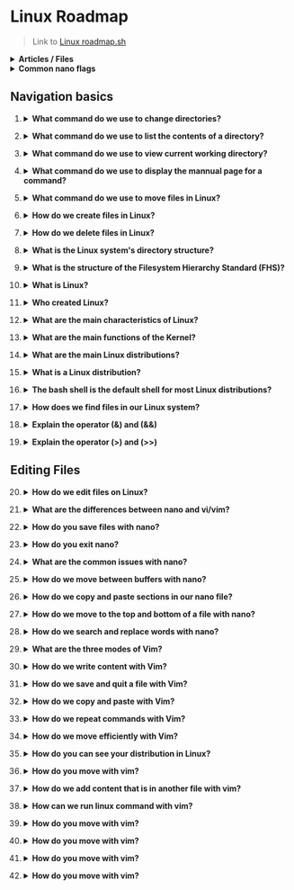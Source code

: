 # Linux Roadmap
> Link to [Linux roadmap.sh](https://roadmap.sh/linux)

<details>
<Summary><strong>Articles / Files</strong></Summary>

###
- [Linux Journey](https://linuxjourney.com/)
- [Vim-repository](https://github.com/iggredible/Learn-Vim?tab=readme-ov-file)
- [Vim-game](https://vim-adventures.com/)

</details>

<details>
<Summary><strong>Common nano flags</strong></Summary>

###
| Flag | Description | Example |
| ---- | ----------- | ------- |
| `-I` | Enables automatic indentation.| `nano -I myfile.txt` |
| `-N` | No conversion from DOS/Mac format. | `nano -N myfile.txt` |
| `-T` | Sets the size of a tab to the given number of spaces. | `nano -T 4 myfile.txt` |
| `-U` | Enables undo functionality. | `nano -U myfile.txt` |
| `-Y` | Syntax highlighting. | `nano -Y sh myfile.sh` |
| `-c` | Constantly show the cursor position. | `nano -c myfile.txt` |
| `-i` | Automatically indents new lines. | `nano -i myfile.txt` |
| `-k` | Toggle cut so it cuts from cursor position. | `nano -k myfile.txt` |
| `-m` | Enable mouse support. | `nano -m myfile.txt` |
</details>

## Navigation basics

1. <details>
    <Summary><strong>What command do we use to change directories?</strong></Summary>

    ###
    ```console
    cd /path/to/directory
    ```
</details>

2. <details>
    <Summary><strong>What command do we use to list the contents of a directory?</strong></Summary>

    ###
    ```console 
    ls
    ```
</details>

3. <details>
    <Summary><strong>What command do we use to view current working directory?</strong></Summary>

    ###
    ```console 
    pwd
    ```
</details>

4. <details>
    <Summary><strong>What command do we use to display the mannual page for a command?</strong></Summary>

    ###
    ```console 
    man ls
    ```
</details>

5. <details>
    <Summary><strong>What command do we use to move files in Linux?</strong></Summary>

    ###
    ```console 
    mv [options] source destination
    ```
    - **source**: Is the directory you want to move
    - **destination**: Is where you want to move your source file
    - You can use this command without the [options] part

    ###
    > 💡 You can use it also to rename files for example `mv file.txt file2.txt` this gonna change the name of file.txt.
</details>

6. <details>
    <Summary><strong>How do we create files in Linux?</strong></Summary>

    ###
    ```console 
    # This command creates new file only

    touch newfile.txt
    ```

    ```console 
    # This command creates the file but first you need to write its content and escape with Ctrl + C

    cat > newfile.txt
    ```

    ```console 
    # This command creates the file and it need a string argument to redirect the output to the new file3.txt

    echo "This is the file name: file3" > file3.txt
    ```

    > 💡 The command echo itself only shows the string on console `echo "This is a file"`
</details>

7. <details>
    <Summary><strong>How do we delete files in Linux?</strong></Summary>

    ###
    ```console 
    # This command deletes the file named example.txt

    rm example.txt
    ```

    ```console 
    # This command deletes and ask for confirmation

    rm -i [filename]
    ```

    ```console 
    # This command removes an empty directory
    
    rmdir [directory] 
    ```
</details>

8. <details>
    <Summary><strong>What is the Linux system's directory structure?</strong></Summary>
    
    ###
    - Also known as the Filesystem Hierarchy Standard (FHS), is a defined tree structure that helps to prevent files from being scattered all over the system and organize them in a logical and easy-to-navigate manner.
</details>

9. <details>
    <Summary><strong>What is the structure of the Filesystem Hierarchy Standard (FHS)?</strong></Summary>

    ###
    - **/:** Root directory, the top level of the file system.
    - **/home:** User home directories.
    - **/bin:** Essential binary executables.
    - **/sbin:** System administration binaries.
    - **/etc:** Configuration files.
    - **/var:** Variable data (logs, spool files).
    - **/usr:** User programs and data.
    - **/lib:** Shared libraries.
    - **/tmp:** Temporary files.

    ###
    > [Overview of File System Hierarchy Standard](https://docs.redhat.com/en/documentation/red_hat_enterprise_linux/4/html/reference_guide/s1-filesystem-fhs#s3-filesystem-var)
</details>

10. <details>
    <Summary><strong>What is Linux?</strong></Summary>

    ###
    - Linux is an open-source operating system kernel that serves as the foundation for a wide range of operating systems.
</details>

11. <details>
    <Summary><strong>Who created Linux?</strong></Summary>

    ###
    - It was developed by Linus Torvalds in 1991.
</details>

12. <details>
    <Summary><strong>What are the main characteristics of Linux?</strong></Summary>

    ###
    - Open-source
    - Reliable
    - Multitasking and multiuser
    - Security
    - Portability
    - Its Command-Line Interface (CLI)
</details>

13. <details>
    <Summary><strong>What are the main functions of the Kernel?</strong></Summary>

    ###
    - **Process management:** it initiates, schedules, and terminates processes.
    - **Memory management:** it allocates and deallocates memory space for processes as well as implementing virtual memory.
    - Facilitates communication between hardware components and the OS.
    - Manages file permission and access control.

</details>

14. <details>
    <Summary><strong>What are the main Linux distributions?</strong></Summary>

    ###
    - **Ubuntu:** It's an excellent choice for beginners because of its user-friendly interface.
    - **Fedora:** The best fit for those people who are looking for the latest features and are security-conscious users
    - **Debian:** Best for servers and critical systems. Its package management system simplifies the software installation process.
    - **Arch Linux:** Known for its customization that allows the users to build their way up. Provides continuous updates with no need to reinstall apps again.

    ###
    ![Linux distributions](https://media.licdn.com/dms/image/D4D12AQG2sEF6uE_3aA/article-inline_image-shrink_1500_2232/0/1707854756486?e=1728518400&v=beta&t=cMVXHyMAanwymZZRxVeAyVdvHKpTcHFgEr8VVeXARug)
</details>

15. <details>
    <Summary><strong>What is a Linux distribution?</strong></Summary>

    ###
    - It is a complete set of packages that provide the users with a ready-to-use operating system (kernel, libraries, etc.)
</details>

16. <details>
    <Summary><strong>The bash shell is the default shell for most Linux distributions?</strong></Summary>

    ###
    - True
    - Because of its powerful scripting capabilities, extensive features, and compatibility with the Bourne shell (sh).
</details>

17. <details>
    <Summary><strong>How does we find files in our Linux system?</strong></Summary>

    ###
    ```
    # To find a directory and everything inside 
    find DIRECTORY_NAME

    # To find a specific file
    find -name FILE_NAME

    # To find files with a specific extension
    # Here we use a wildcard *
    find -name *.txt
    ```
</details>

18. <details>
    <Summary><strong>Explain the operator (&) and (&&)</strong></Summary>

    ###
    - `&`: Is used to run a command in the background, allowing you to continue using the terminal while the command is still executing. 
        - Example `sleep 10 &`
    - `&&`: we use it to run many commands at the same time but the command2 only gonna run if command 1 is successful. 
        - Example: `sudo apt update && sudo apt upgrade`
</details>

19. <details>
    <Summary><strong>Explain the operator (>) and (>>)</strong></Summary>

    ###
    - `>`: This operator allow us to take the output from a command we run and send that output to somewhere else.
        - Like the `echo` command that we use to create a file
    - `>>`: Is the same as `>` but with this command we redirect our output at the end of the file
        - If we use only `>` it will overwrite our file   
</details>

## Editing Files

20. <details>
    <Summary><strong>How do we edit files on Linux?</strong></Summary>

    ###
    ```
    nano [filename]
    ```
    ```
    vi [filename] or vim [filename]
    ```
    ```
    gedit [filename]
    ```
</details>

21. <details>
    <Summary><strong>What are the differences between nano and vi/vim?</strong></Summary>

    ###
    - `nano` is a basic text editor, which is easy to use and perfect for simple text file editing. 
    - `Vi/vim`, on the other hand, is more advanced and offers a wide range of features and commands.
</details>

22. <details>
    <Summary><strong>How do you save files with nano?</strong></Summary>

    ###
    - `Ctrl + O`.
</details>

23. <details>
    <Summary><strong>How do you exit nano?</strong></Summary>

    ###
    - `Ctrl + X`.
</details>

24. <details>
    <Summary><strong>What are the common issues with nano?</strong></Summary>

    ###
    - Nano not installed. 
        - Solution: Install nano
    - Unable to write the buffer `Error writing file_name: Permission denied`.
        - Solution: Change the file permissions
    - Nano opening in a new window. 
        - If you’re using a graphical interface, nano might open in a new window
        - Solution: If you want to open nano in the terminal, you can use the ‘-t’ option `nano -t myfile.txt`.
</details>

25. <details>
    <Summary><strong>How do we move between buffers with nano?</strong></Summary>

    ###
    - `Atl + >` or `Alt + <`.
</details>

26. <details>
    <Summary><strong>How do we copy and paste sections in our nano file?</strong></Summary>

    ###
    - To select your text use `Alt + A`
    - To copy select your text and use `Alt + ^`.
    - To paste just type `Ctrl + U`.
    - To cut select your text and use `Ctrl + K` 
</details>

27. <details>
    <Summary><strong>How do we move to the top and bottom of a file with nano?</strong></Summary>

    ###
    - `Alt + \` to go to the top.
    - `Alt + /` to go to the bottom.
</details>

28. <details>
    <Summary><strong>How do we search and replace words with nano?</strong></Summary>

    ###
    - To search type `Ctrl + W`, type the word you want to search and press Enter.
        - Do this many times to go through all the findings. 
    - To replace type `Alt + R`, type the word and the new-word and type enter
        - Type `yes` or `no` to check each finding or `A` to change all the findings.
</details>

29. <details>
    <Summary><strong>What are the three modes of Vim?</strong></Summary>

    ###
    - Normal: for navigation and manipulation.
    - Insert: for editing text.
    - Command: for executing commands.
</details>

30. <details>
    <Summary><strong>How do we write content with Vim?</strong></Summary>

    ###
    - Type `i` to get into INSERT mode.
</details>

31. <details>
    <Summary><strong>How do we save and quit a file with Vim?</strong></Summary>

    ###
    - `:wq` where `:w` is for save and `:q` is for quit.
    - Also you can use `ZZ`.
</details>

32. <details>
    <Summary><strong>How do we copy and paste with Vim?</strong></Summary>

    ###
    - Type `v` to enter the visual mode, select the section .you want to copy and press `y` to copy or `d` to cut. Finally type `P` to paste.
    - Type `yiw` to copy the current word.
    - Type `yy` to copy the current line or `dd` to delete it and copy.
</details>

33. <details>
    <Summary><strong>How do we repeat commands with Vim?</strong></Summary>

    ###
    - `.` (dot): will repeat the last command.
    - `N<command>`: will repeat the command N times.
        - Example: `2dd` will delete 2 lines.
</details>

34. <details>
    <Summary><strong>How do we move efficiently with Vim?</strong></Summary>

    ###
    - `NG`: Go to line N.
    - `gg`: shortcut for `1G` - go to the start of the file.
    - `G`: Go to last line
    - Word moves:
        - `w`: go to the start of the following word
        - `e`: go to the end of this word.
        - `W`: same as `w` but here a WORD is separated by blank characters.
        - `E`: same as `e` but here a WORD is separated by blank characters.

       ![Example-of-word](https://yannesposito.com/Scratch/img/blog/Learn-Vim-Progressively/word_moves.jpg) 
    - `%`: Go to the corresponding `(`, `{`, `[`.
</details>

35. <details>
    <Summary><strong>How do you can see your distribution in Linux?</strong></Summary>

    ###
    ```
    /etc/os-release
    ```
</details>

36. <details>
    <Summary><strong>How do you move with vim?</strong></Summary>

    ###
    - `h`: left
    - `j`: down (it seems like a ⬇)
    - `k`: up
    - `l`: right
</details>

37. <details>
    <Summary><strong>How do we add content that is in another file with vim?</strong></Summary>

    ###
    - In the Normal mode type: `r FILE_NAME`
</details>

38. <details>
    <Summary><strong>How can we run linux command with vim?</strong></Summary>

    ###
    - In command mode type: `! LINUX_COMMAND`
    - Example: `! ls`
</details>

39. <details>
    <Summary><strong>How do you move with vim?</strong></Summary>

    ###
    - `h`: left
</details>

40. <details>
    <Summary><strong>How do you move with vim?</strong></Summary>

    ###
    - `h`: left
</details>

41. <details>
    <Summary><strong>How do you move with vim?</strong></Summary>

    ###
    - `h`: left
</details>

42. <details>
    <Summary><strong>How do you move with vim?</strong></Summary>

    ###
    - `h`: left
</details>